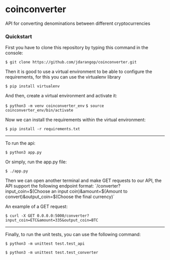 # coinconverter
API for converting denominations between different cryptocurrencies

### Quickstart

First you have to clone this repository by typing this command in the console:

  `$ git clone https://github.com/jdarangop/coinconverter.git`

Then it is good to use a virtual environment to be able to configure
the requirements, for this you can use the virtualenv library

  `$ pip install virtualenv`

And then, create a virtual environment and activate it:

  `$ python3 -m venv coinconverter_env`
  `$ source coinconverter_env/bin/activate`

Now we can install the requirements within the virtual environment:

  `$ pip install -r requirements.txt`

---

To run the api:

  `$ python3 app.py`

Or simply, run the app.py file:

  `$ ./app.py`
  
Then we can open another terminal and make GET requests to our API,
the API support the following endpoint format: ´/converter?input_coin=$(Choose an input coin)&amount=$(Amount to convert)&output_coin=$(Choose the final currency)´

An example of a GET request:

  `$ curl -X GET 0.0.0.0:5000/converter?input_coin=ETC&amount=335&output_coin=BTC`

---
      
Finally, to run the unit tests, you can use the following command:

  `$ python3 -m unittest test.test_api`

  `$ python3 -m unittest test.test_converter`